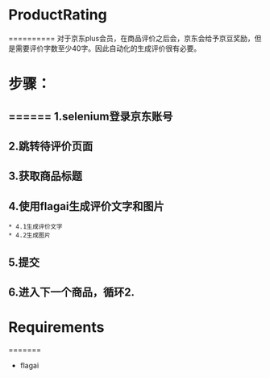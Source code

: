 # ProductRating
==========
对于京东plus会员，在商品评价之后会，京东会给予京豆奖励，但是需要评价字数至少40字。因此自动化的生成评价很有必要。

# 步骤：
======
  1.selenium登录京东账号 
  -----
  2.跳转待评价页面 
  -----
  3.获取商品标题 
  -----
  4.使用flagai生成评价文字和图片 
  -----
    * 4.1生成评价文字 
    * 4.2生成图片 
  5.提交 
  -----
  6.进入下一个商品，循环2.
  -----

# Requirements 
=======
* flagai
